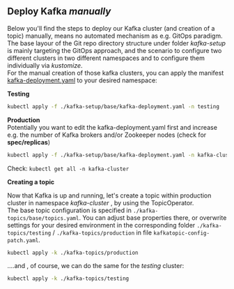 ## Deploy Kafka _manually_

Below you'll find the steps to deploy our Kafka cluster (and creation of a topic) manually, means no automated mechanism as e.g. GitOps paradigm.
The base layour of the Git repo directory structure under folder _kafka-setup_ is mainly targeting the GitOps approach, and the scenario to configure two different clusters in two different namespaces and to configure them individually via _kustomize_.  
For the manual creation of those kafka clusters, you can apply the manifest [kafka-deployment.yaml](kafka-setup/base/kafka-deployment.yaml) to your desired namespace:  

**Testing**

```bash
kubectl apply -f ./kafka-setup/base/kafka-deployment.yaml -n testing
```

**Production**  
Potentially you want to edit the kafka-deployment.yaml first and increase e.g. the number of Kafka brokers and/or Zookeeper nodes (check for **spec/replicas**)
```bash
kubectl apply -f ./kafka-setup/base/kafka-deployment.yaml -n kafka-cluster
```


Check: ```kubectl get all -n kafka-cluster```

**Creating a topic**

Now that Kafka is up and running, let's create a topic within production cluster in namespace _kafka-cluster_ , by using the TopicOperator.  
The base topic configuration is specified in ```./kafka-topics/base/topics.yaml```. You can adjust base properties there, or overwrite settings for your desired environment in the corresponding folder ```./kafka-topics/testing``` / ```./kafka-topics/production``` in file ```kafkatopic-config-patch.yaml```.

```bash
kubectl apply -k ./kafka-topics/production
```

....and , of course, we can do the same for the _testing_ cluster:

```bash
kubectl apply -k ./kafka-topics/testing
```
